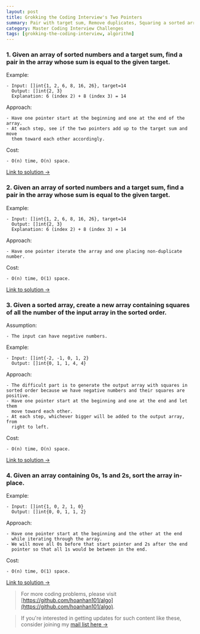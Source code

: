 ```yaml
---
layout: post
title: Grokking the Coding Interview's Two Pointers
summary: Pair with target sum, Remove duplicates, Squaring a sorted array, Dutch national flag problem
category: Master Coding Interview Challenges
tags: [grokking-the-coding-interview, algorithm]
---
```


### 1. Given an array of sorted numbers and a target sum, find a pair in the array whose sum is equal to the given target.

Example:
```
- Input: []int{1, 2, 6, 8, 16, 26}, target=14
  Output: []int{2, 3}
  Explanation: 6 (index 2) + 8 (index 3) = 14
```

Approach:
```
- Have one pointer start at the beginning and one at the end of the array.
- At each step, see if the two pointers add up to the target sum and move
  them toward each other accordingly.
```

Cost:
```
- O(n) time, O(n) space.
```

[Link to solution →](https://github.com/hoanhan101/algo/blob/master/gtci/pair_target_sum_test.go)

### 2. Given an array of sorted numbers and a target sum, find a pair in the array whose sum is equal to the given target.

Example:
```
- Input: []int{1, 2, 6, 8, 16, 26}, target=14
  Output: []int{2, 3}
  Explanation: 6 (index 2) + 8 (index 3) = 14
```

Approach:
```
- Have one pointer iterate the array and one placing non-duplicate number.
```

Cost:
```
- O(n) time, O(1) space.
```

[Link to solution →](https://github.com/hoanhan101/algo/blob/master/gtci/remove_duplicates_test.go)

### 3. Given a sorted array, create a new array containing squares of all the number of the input array in the sorted order.

Assumption:
```
- The input can have negative numbers.
```

Example:
```
- Input: []int{-2, -1, 0, 1, 2}
  Output: []int{0, 1, 1, 4, 4}
```

Approach:
```
- The difficult part is to generate the output array with squares in sorted order because we have negative numbers and their squares are positive.
- Have one pointer start at the beginning and one at the end and let them
  move toward each other.
- At each step, whichever bigger will be added to the output array, from
  right to left.
```

Cost:
```
- O(n) time, O(n) space.
```

[Link to solution →](https://github.com/hoanhan101/algo/blob/master/gtci/square_sorted_array_test.go)


### 4. Given an array containing 0s, 1s and 2s, sort the array in-place.

Example:
```
- Input: []int{1, 0, 2, 1, 0}
  Output: []int{0, 0, 1, 1, 2}
```

Approach:
```
- Have one pointer start at the beginning and the other at the end
  while iterating through the array.
- We will move all 0s before that start pointer and 2s after the end
  pointer so that all 1s would be between in the end.
```

Cost:
```
- O(n) time, O(1) space.
```

[Link to solution →](https://github.com/hoanhan101/algo/blob/master/gtci/dutch_flag_test.go)

> For more coding problems, please visit
  [https://github.com/hoanhan101/algo](https://github.com/hoanhan101/algo).

> If you're interested in getting updates for such content like these, consider
  joining my [mail list here →](https://tinyletter.com/hoanhan)

